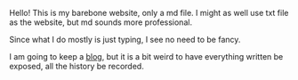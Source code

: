 Hello! This is my barebone website, only a md file. I might as well use txt file as the website, but md sounds more professional. 

Since what I do mostly is just typing, I see no need to be fancy. 

I am going to keep a [blog](/blog/), but it is a bit weird to have everything written be exposed, all the history be recorded. 
